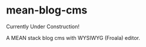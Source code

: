 # mean-blog-cms
Currently Under Construction! 

A MEAN stack blog cms with WYSIWYG (Froala) editor.  
